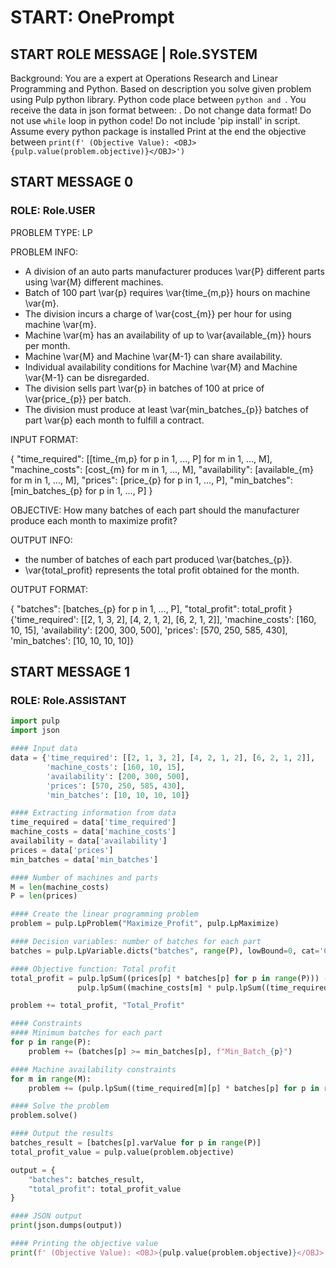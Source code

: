 # START: OnePrompt 
## START ROLE MESSAGE | Role.SYSTEM 
Background: You are a expert at Operations Research and Linear Programming and Python. Based on description you solve given problem using Pulp python library. Python code place between ```python and ```. You receive the data in json format between: <DATA></DATA>. Do not change data format! Do not use `while` loop in python code! Do not include 'pip install' in script. Assume every python package is installed Print at the end the objective between <OBJ></OBJ> `print(f' (Objective Value): <OBJ>{pulp.value(problem.objective)}</OBJ>')`  
## START MESSAGE 0 
### ROLE: Role.USER
<DESCRIPTION>
PROBLEM TYPE: LP

PROBLEM INFO:

- A division of an auto parts manufacturer produces \var{P} different parts using \var{M} different machines.
- Batch of 100 part \var{p} requires \var{time_{m,p}} hours on machine \var{m}.
- The division incurs a charge of \var{cost_{m}} per hour for using machine \var{m}.
- Machine \var{m} has an availability of up to \var{available_{m}} hours per month.
- Machine \var{M} and Machine \var{M-1} can share availability.
- Individual availability conditions for Machine \var{M} and Machine \var{M-1} can be disregarded.
- The division sells part \var{p} in batches of 100 at price of \var{price_{p}} per batch.
- The division must produce at least \var{min_batches_{p}} batches of part \var{p} each month to fulfill a contract.

INPUT FORMAT: 

{
    "time_required": [[time_{m,p} for p in 1, ..., P] for m in 1, ..., M],
    "machine_costs": [cost_{m} for m in 1, ..., M],
    "availability": [available_{m} for m in 1, ..., M],
    "prices": [price_{p} for p in 1, ..., P],
    "min_batches": [min_batches_{p} for p in 1, ..., P]
}

OBJECTIVE: How many batches of each part should the manufacturer produce each month to maximize profit?

OUTPUT INFO:

- the number of batches of each part produced \var{batches_{p}}.
- \var{total_profit} represents the total profit obtained for the month.

OUTPUT FORMAT:

{
    "batches": [batches_{p} for p in 1, ..., P],
    "total_profit": total_profit
}
</DESCRIPTION>
<DATA>
{'time_required': [[2, 1, 3, 2], [4, 2, 1, 2], [6, 2, 1, 2]], 'machine_costs': [160, 10, 15], 'availability': [200, 300, 500], 'prices': [570, 250, 585, 430], 'min_batches': [10, 10, 10, 10]}</DATA>


## START MESSAGE 1 
### ROLE: Role.ASSISTANT
```python
import pulp
import json

#### Input data
data = {'time_required': [[2, 1, 3, 2], [4, 2, 1, 2], [6, 2, 1, 2]], 
        'machine_costs': [160, 10, 15], 
        'availability': [200, 300, 500], 
        'prices': [570, 250, 585, 430], 
        'min_batches': [10, 10, 10, 10]}

#### Extracting information from data
time_required = data['time_required']
machine_costs = data['machine_costs']
availability = data['availability']
prices = data['prices']
min_batches = data['min_batches']

#### Number of machines and parts
M = len(machine_costs)
P = len(prices)

#### Create the linear programming problem
problem = pulp.LpProblem("Maximize_Profit", pulp.LpMaximize)

#### Decision variables: number of batches for each part
batches = pulp.LpVariable.dicts("batches", range(P), lowBound=0, cat='Continuous')

#### Objective function: Total profit
total_profit = pulp.lpSum((prices[p] * batches[p] for p in range(P))) - \
               pulp.lpSum((machine_costs[m] * pulp.lpSum((time_required[m][p] * batches[p] for p in range(P))) / 100 for m in range(M)))

problem += total_profit, "Total_Profit"

#### Constraints
#### Minimum batches for each part
for p in range(P):
    problem += (batches[p] >= min_batches[p], f"Min_Batch_{p}")

#### Machine availability constraints
for m in range(M):
    problem += (pulp.lpSum((time_required[m][p] * batches[p] for p in range(P))) <= availability[m], f"Availability_{m}")

#### Solve the problem
problem.solve()

#### Output the results
batches_result = [batches[p].varValue for p in range(P)]
total_profit_value = pulp.value(problem.objective)

output = {
    "batches": batches_result,
    "total_profit": total_profit_value
}

#### JSON output
print(json.dumps(output))

#### Printing the objective value
print(f' (Objective Value): <OBJ>{pulp.value(problem.objective)}</OBJ>')
```

